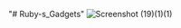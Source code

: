 "# Ruby-s_Gadgets" 
![Screenshot (19)(1)(1)](https://github.com/user-attachments/assets/0fb8e4c0-54f7-479b-9145-d6e38ad65559)

